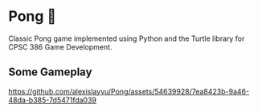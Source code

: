 # Pong 🏓
Classic Pong game implemented using Python and the Turtle library for CPSC 386 Game Development.

## Some Gameplay
https://github.com/alexislayvu/Pong/assets/54639928/7ea8423b-9a46-48da-b385-7d5471fda039
